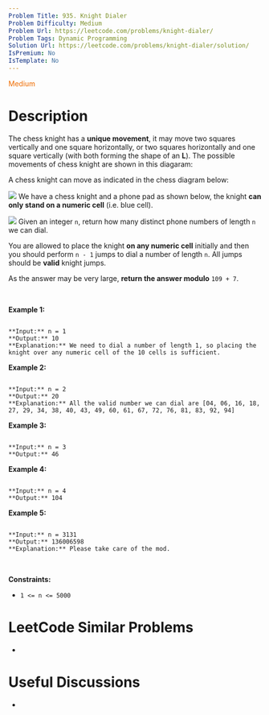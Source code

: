 ```yaml
---
Problem Title: 935. Knight Dialer
Problem Difficulty: Medium
Problem Url: https://leetcode.com/problems/knight-dialer/
Problem Tags: Dynamic Programming
Solution Url: https://leetcode.com/problems/knight-dialer/solution/
IsPremium: No
IsTemplate: No
---
```


<span style="color: rgb(239, 108, 0);">Medium</span>

# Description

The chess knight has a **unique movement**, it may move two squares vertically and one square horizontally, or two squares horizontally and one square vertically (with both forming the shape of an **L**). The possible movements of chess knight are shown in this diagaram:


A chess knight can move as indicated in the chess diagram below:


![](https://assets.leetcode.com/uploads/2020/08/18/chess.jpg)
We have a chess knight and a phone pad as shown below, the knight **can only stand on a numeric cell** (i.e. blue cell).


![](https://assets.leetcode.com/uploads/2020/08/18/phone.jpg)
Given an integer `n`, return how many distinct phone numbers of length `n` we can dial.


You are allowed to place the knight **on any numeric cell** initially and then you should perform `n - 1` jumps to dial a number of length `n`. All jumps should be **valid** knight jumps.


As the answer may be very large, **return the answer modulo** `109 + 7`.


 


**Example 1:**



```

**Input:** n = 1
**Output:** 10
**Explanation:** We need to dial a number of length 1, so placing the knight over any numeric cell of the 10 cells is sufficient.

```

**Example 2:**



```

**Input:** n = 2
**Output:** 20
**Explanation:** All the valid number we can dial are [04, 06, 16, 18, 27, 29, 34, 38, 40, 43, 49, 60, 61, 67, 72, 76, 81, 83, 92, 94]

```

**Example 3:**



```

**Input:** n = 3
**Output:** 46

```

**Example 4:**



```

**Input:** n = 4
**Output:** 104

```

**Example 5:**



```

**Input:** n = 3131
**Output:** 136006598
**Explanation:** Please take care of the mod.

```

 


**Constraints:**


* `1 <= n <= 5000`




# LeetCode Similar Problems

- []()

# Useful Discussions

- []()
